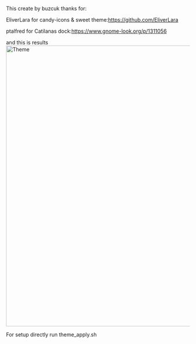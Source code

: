 This create by buzcuk thanks for:

EliverLara for candy-icons & sweet theme:https://github.com/EliverLara

ptalfred for Catilanas dock:https://www.gnome-look.org/p/1311056

and this is results
<img width="1366" height="768" alt="Theme" src="https://github.com/user-attachments/assets/5051d84c-63f1-483b-804d-c4ce813246f4" />

For setup directly run theme_apply.sh
